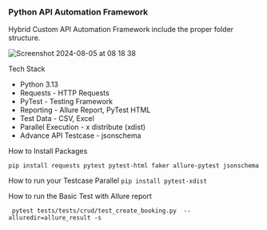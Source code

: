 ### Python API Automation Framework

Hybrid Custom API Automation Framework include the proper folder structure.

![Screenshot 2024-08-05 at 08 18 38](https://github.com/user-attachments/assets/3c7d5fe5-207a-42e7-84fe-f4d53354d987)



Tech Stack
- Python 3.13
- Requests - HTTP Requests 
- PyTest - Testing Framework
- Reporting - Allure Report, PyTest HTML
- Test Data - CSV, Excel
- Parallel Execution - x distribute (xdist)
- Advance API Testcase - jsonschema

How to Install Packages
``` 
pip install requests pytest pytest-html faker allure-pytest jsonschema
```

How to run your Testcase Parallel
```pip install pytest-xdist ```


How to run the Basic Test with Allure report

```
 pytest tests/tests/crud/test_create_booking.py  --alluredir=allure_result -s
```
